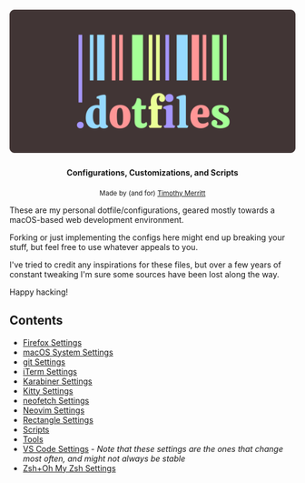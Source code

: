 <h1 align="center">
  <img src="dotfiles-logo.svg" alt="dotfiles logo" />
</h1>

<div align="center">
  <strong>Configurations, Customizations, and Scripts</strong>
</div>

<p align="center">
  <sub>Made by (and for)
  <a href="https://timmybytes.com">Timothy Merritt</a>
</div>

These are my personal dotfile/configurations, geared mostly towards a macOS-based web development environment.

Forking or just implementing the configs here might end up breaking your stuff, but feel free to use whatever appeals to you.

I've tried to credit any inspirations for these files, but over a few years of constant tweaking I'm sure some sources have been lost along the way.

Happy hacking!

## Contents

- [Firefox Settings](./Firefox/README.md)
- [macOS System Settings](./docs/configuration.md)
- [git Settings](./git/README.md)
- [iTerm Settings](./iTerm/README.md)
- [Karabiner Settings](./karabiner/)
- [Kitty Settings](./kitty/README.md)
- [neofetch Settings](./neofetch/README.md)
- [Neovim Settings](./nvim/README.md)
- [Rectangle Settings](./rectangle/)
- [Scripts](./scripts/README.md)
- [Tools](./tools/)
- [VS Code Settings](./vscode/) - _Note that these settings are the ones that change most often, and might not always be stable_
- [Zsh+Oh My Zsh Settings](./zsh/README.md)
